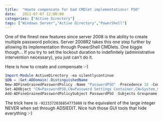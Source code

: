 ```yaml
---
title:  "Howto compensate for bad CMDlet implementations! PSO"
date:   2011-07-07 12:00:00
categories: ["Active Directory"]
tags: ["Windows Server","Active Directory","PowerShell"]
---
```

One of the finest new features since server 2008 is the ability to create multiple password policies.
Server 2008R2 takes this one step further by allowing its implementation through PowerShell CMDlets.
One biggie though... If you try to set the lockout duration to indefinitely (administrative intervention necessary), you just can't do it.

Here is how to create and compensate :-)

```powershell
Import-Module ActiveDirectory -ea silentlycontinue
$DN = (Get-ADDomain).DistinguishedName
New-ADFineGrainedPasswordPolicy -Name "PasswordPSO" -Precedence 10 -ComplexityEnabled $true -Description "Lockout forever!" -DisplayName "Lockout forever PSO" -LockoutDuration "0.12:00:00" -LockoutObservationWindow "0.01:00:00" -LockoutThreshold 3 -MaxPasswordAge "45.00:00:00" -MinPasswordAge "30.00:00:00" -MinPasswordLength 12 -PasswordHistoryCount 12 -ReversibleEncryptionEnabled $false
Set-ADObject "CN=PasswordPSO,CN=Password Settings Container,CN=System,$DN" -replace @{'msDS-LockoutDuration'='-9223372036854775808'}
Add-ADFineGrainedPasswordPolicySubject PasswordPSO -Subjects Groupname
```

The trick here is ```-9223372036854775808``` is the equivalent of the large integer NEVER when set through ADSIEDIT. Nice huh those GUI tools that hide everything :-)